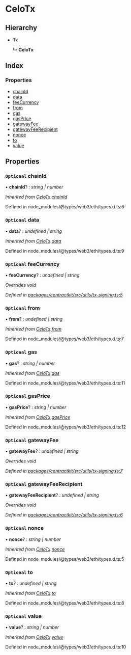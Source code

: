 # CeloTx

## Hierarchy

* Tx

  ↳ **CeloTx**

## Index

### Properties

* [chainId](_utils_tx_signing_.celotx.md#optional-chainid)
* [data](_utils_tx_signing_.celotx.md#optional-data)
* [feeCurrency](_utils_tx_signing_.celotx.md#optional-feecurrency)
* [from](_utils_tx_signing_.celotx.md#optional-from)
* [gas](_utils_tx_signing_.celotx.md#optional-gas)
* [gasPrice](_utils_tx_signing_.celotx.md#optional-gasprice)
* [gatewayFee](_utils_tx_signing_.celotx.md#optional-gatewayfee)
* [gatewayFeeRecipient](_utils_tx_signing_.celotx.md#optional-gatewayfeerecipient)
* [nonce](_utils_tx_signing_.celotx.md#optional-nonce)
* [to](_utils_tx_signing_.celotx.md#optional-to)
* [value](_utils_tx_signing_.celotx.md#optional-value)

## Properties

### `Optional` chainId

• **chainId**? : _string \| number_

_Inherited from_ [_CeloTx_](_utils_tx_signing_.celotx.md)_._[_chainId_](_utils_tx_signing_.celotx.md#optional-chainid)

Defined in node\_modules/@types/web3/eth/types.d.ts:6

### `Optional` data

• **data**? : _undefined \| string_

_Inherited from_ [_CeloTx_](_utils_tx_signing_.celotx.md)_._[_data_](_utils_tx_signing_.celotx.md#optional-data)

Defined in node\_modules/@types/web3/eth/types.d.ts:9

### `Optional` feeCurrency

• **feeCurrency**? : _undefined \| string_

_Overrides void_

_Defined in_ [_packages/contractkit/src/utils/tx-signing.ts:5_](https://github.com/celo-org/celo-monorepo/blob/master/packages/contractkit/src/utils/tx-signing.ts#L5)

### `Optional` from

• **from**? : _undefined \| string_

_Inherited from_ [_CeloTx_](_utils_tx_signing_.celotx.md)_._[_from_](_utils_tx_signing_.celotx.md#optional-from)

Defined in node\_modules/@types/web3/eth/types.d.ts:7

### `Optional` gas

• **gas**? : _string \| number_

_Inherited from_ [_CeloTx_](_utils_tx_signing_.celotx.md)_._[_gas_](_utils_tx_signing_.celotx.md#optional-gas)

Defined in node\_modules/@types/web3/eth/types.d.ts:11

### `Optional` gasPrice

• **gasPrice**? : _string \| number_

_Inherited from_ [_CeloTx_](_utils_tx_signing_.celotx.md)_._[_gasPrice_](_utils_tx_signing_.celotx.md#optional-gasprice)

Defined in node\_modules/@types/web3/eth/types.d.ts:12

### `Optional` gatewayFee

• **gatewayFee**? : _undefined \| string_

_Overrides void_

_Defined in_ [_packages/contractkit/src/utils/tx-signing.ts:7_](https://github.com/celo-org/celo-monorepo/blob/master/packages/contractkit/src/utils/tx-signing.ts#L7)

### `Optional` gatewayFeeRecipient

• **gatewayFeeRecipient**? : _undefined \| string_

_Overrides void_

_Defined in_ [_packages/contractkit/src/utils/tx-signing.ts:6_](https://github.com/celo-org/celo-monorepo/blob/master/packages/contractkit/src/utils/tx-signing.ts#L6)

### `Optional` nonce

• **nonce**? : _string \| number_

_Inherited from_ [_CeloTx_](_utils_tx_signing_.celotx.md)_._[_nonce_](_utils_tx_signing_.celotx.md#optional-nonce)

Defined in node\_modules/@types/web3/eth/types.d.ts:5

### `Optional` to

• **to**? : _undefined \| string_

_Inherited from_ [_CeloTx_](_utils_tx_signing_.celotx.md)_._[_to_](_utils_tx_signing_.celotx.md#optional-to)

Defined in node\_modules/@types/web3/eth/types.d.ts:8

### `Optional` value

• **value**? : _string \| number_

_Inherited from_ [_CeloTx_](_utils_tx_signing_.celotx.md)_._[_value_](_utils_tx_signing_.celotx.md#optional-value)

Defined in node\_modules/@types/web3/eth/types.d.ts:10

